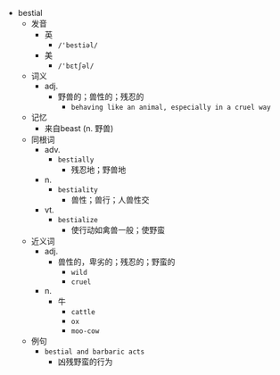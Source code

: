 - bestial
  - 发音
    - 英
      - `/'bestiəl/`
    - 美
      - `/'bɛtʃəl/`
  - 词义
    - adj.
      - 野兽的；兽性的；残忍的
        - `behaving like an animal, especially in a cruel way`
  - 记忆
    - 来自beast (n. 野兽)
  - 同根词
    - adv.
      - `bestially`
        - 残忍地；野兽地
    - n.
      - `bestiality`
        - 兽性；兽行；人兽性交
    - vt.
      - `bestialize`
        - 使行动如禽兽一般；使野蛮
  - 近义词
    - adj.
      - 兽性的，卑劣的；残忍的；野蛮的
        - `wild`
        - `cruel`
    - n.
      - 牛
        - `cattle`
        - `ox`
        - `moo-cow`
  - 例句
    - `bestial and barbaric acts`
      - 凶残野蛮的行为

